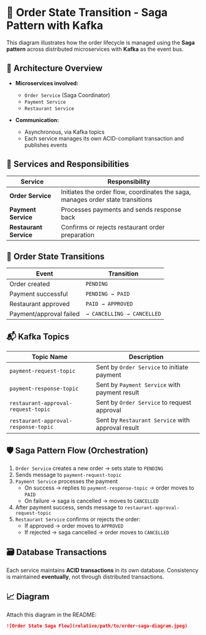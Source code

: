 # 🧾 Order State Transition - Saga Pattern with Kafka

This diagram illustrates how the order lifecycle is managed using the **Saga pattern** across distributed microservices with **Kafka** as the event bus.

## 📌 Architecture Overview

- **Microservices involved:**
    - `Order Service` (Saga Coordinator)
    - `Payment Service`
    - `Restaurant Service`

- **Communication:**
    - Asynchronous, via Kafka topics
    - Each service manages its own ACID-compliant transaction and publishes events

## 🧩 Services and Responsibilities

| Service | Responsibility |
|--------|----------------|
| **Order Service** | Initiates the order flow, coordinates the saga, manages order state transitions |
| **Payment Service** | Processes payments and sends response back |
| **Restaurant Service** | Confirms or rejects restaurant order preparation |

## 🔁 Order State Transitions

| Event | Transition |
|-------|------------|
| Order created | `PENDING` |
| Payment successful | `PENDING → PAID` |
| Restaurant approved | `PAID → APPROVED` |
| Payment/approval failed | `→ CANCELLING → CANCELLED` |

## 📬 Kafka Topics

| Topic Name | Description |
|------------|-------------|
| `payment-request-topic` | Sent by `Order Service` to initiate payment |
| `payment-response-topic` | Sent by `Payment Service` with payment result |
| `restaurant-approval-request-topic` | Sent by `Order Service` to request approval |
| `restaurant-approval-response-topic` | Sent by `Restaurant Service` with approval result |

## 🛡️ Saga Pattern Flow (Orchestration)

1. `Order Service` creates a new order → sets state to `PENDING`
2. Sends message to `payment-request-topic`
3. `Payment Service` processes the payment
    - On success → replies to `payment-response-topic` → order moves to `PAID`
    - On failure → saga is cancelled → moves to `CANCELLED`
4. After payment success, sends message to `restaurant-approval-request-topic`
5. `Restaurant Service` confirms or rejects the order:
    - If approved → order moves to `APPROVED`
    - If rejected → saga cancelled → order moves to `CANCELLED`

## 🗃️ Database Transactions

Each service maintains **ACID transactions** in its own database. Consistency is maintained **eventually**, not through distributed transactions.

## 📈 Diagram

Attach this diagram in the README:

```md
![Order State Saga Flow](relative/path/to/order-saga-diagram.jpeg)